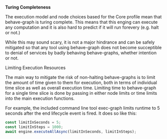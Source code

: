 **Turing Completeness**

The execution model and node choices based for the Core profile mean that behave-graph is turing complete.  This means that this enging can execute any computation and it is also hard to predict if it will run forevery (e.g. halt or not.)

While this may sound scary, it is not a major hindrance and can be safely mitigated so that any tool using behave-graph does not become succeptible to denial of services by badly behaving behave-graphs, whether intention or not.

Limiting Execution Resources

The main way to mitigate the risk of non-halting behave-graphs is to limit the amount of time given to them for execution, both in terms of individual time slice as well as overall execution time.  Limiting time to behave-graph for a single time slice is done by passing in either node limits or time limits into the main execution functions.

For example, the included command line tool exec-graph limits runtime to 5 seconds after the end lifecycle event is fired.  It does so like this:

```typescript
const limitInSeconds = 5;
const limitInSteps = 1000;
await engine.executeAllAsync(limitInSeconds, limitInSteps);
```

